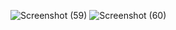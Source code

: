 ![Screenshot (59)](https://user-images.githubusercontent.com/71307225/141829851-496c2501-e01b-4afb-b994-2cdf4a2179cf.png)
![Screenshot (60)](https://user-images.githubusercontent.com/71307225/141829876-4868edc1-6101-4e44-ae86-caefee8c8525.png)
